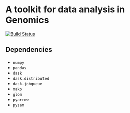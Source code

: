 

# A toolkit for data analysis in Genomics
[![Build Status](https://travis-ci.com/suvayu/genome-genie.svg?branch=master)](https://travis-ci.com/suvayu/genome-genie)

## Dependencies

- `numpy`
- `pandas`
- `dask`
- `dask.distributed`
- `dask-jobqueue`
- `mako`
- `glom`
- `pyarrow`
- `pysam`
